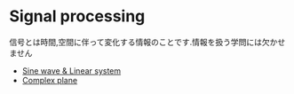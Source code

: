 # Signal processing

信号とは時間,空間に伴って変化する情報のことです.情報を扱う学問には欠かせません

* [Sine wave & Linear system](sl.md)
* [Complex plane](complex.md)
